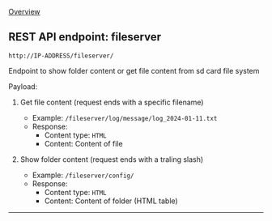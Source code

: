 [Overview](_OVERVIEW.md) 

## REST API endpoint: fileserver

`http://IP-ADDRESS/fileserver/`

Endpoint to show folder content or get file content from sd card file system

Payload:
1. Get file content (request ends with a specific filename) 
    - Example: `/fileserver/log/message/log_2024-01-11.txt`
    - Response:
      - Content type: `HTML`
      - Content: Content of file

2. Show folder content (request ends with a traling slash)
    - Example: `/fileserver/config/`
    - Response:
      - Content type: `HTML`
      - Content: Content of folder (HTML table)

---
